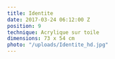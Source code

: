 ```yaml
---
title: Identite
date: 2017-03-24 06:12:00 Z
position: 9
technique: Acrylique sur toile
dimensions: 73 x 54 cm
photo: "/uploads/Identite_hd.jpg"
---
```


